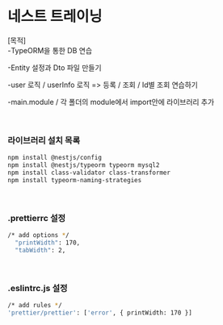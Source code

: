 # 네스트 트레이닝

[목적]
<br>
-TypeORM을 통한 DB 연습

-Entity 설정과 Dto 파일 만들기

-user 로직 / userInfo 로직 => 등록 / 조회 / Id별 조회 연습하기

-main.module / 각 폴더의 module에서 import안에 라이브러리 추가

<br>

### 라이브러리 설치 목록

```bash
npm install @nestjs/config
npm install @nestjs/typeorm typeorm mysql2
npm install class-validator class-transformer
npm install typeorm-naming-strategies
```

<br>

### .prettierrc 설정

```bash
/* add options */
  "printWidth": 170,
  "tabWidth": 2,
```

<br>

### .eslintrc.js 설정

```bash
/* add rules */
'prettier/prettier': ['error', { printWidth: 170 }]
```
